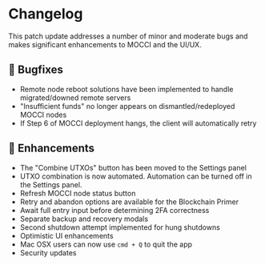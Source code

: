 # Changelog

This patch update addresses a number of minor and moderate bugs and makes significant enhancements to MOCCI and the UI/UX.

## 🐛 Bugfixes
* Remote node reboot solutions have been implemented to handle migrated/downed remote servers
* "Insufficient funds" no longer appears on dismantled/redeployed MOCCI nodes
* If Step 6 of MOCCI deployment hangs, the client will automatically retry 

## 🎉 Enhancements
* The "Combine UTXOs" button has been moved to the Settings panel
* UTXO combination is now automated. Automation can be turned off in the Settings panel.
* Refresh MOCCI node status button
* Retry and abandon options are available for the Blockchain Primer
* Await full entry input before determining 2FA correctness
* Separate backup and recovery modals
* Second shutdown attempt implemented for hung shutdowns
* Optimistic UI enhancements
* Mac OSX users can now use `cmd + Q` to quit the app
* Security updates